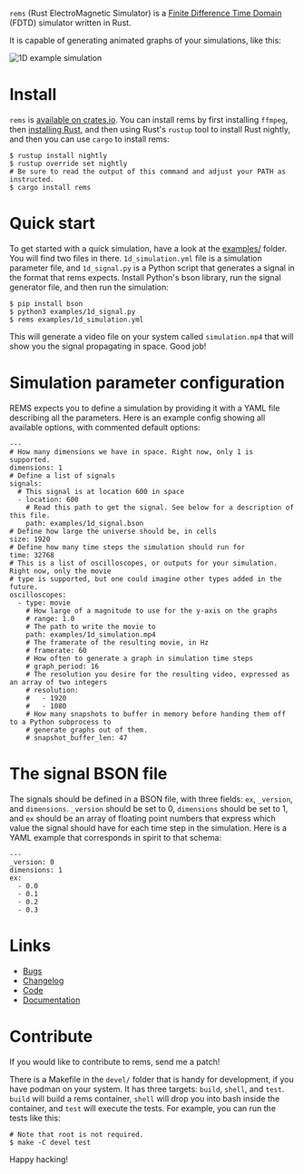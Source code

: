 ```rems``` (Rust ElectroMagnetic Simulator) is a
[Finite Difference Time Domain](https://en.wikipedia.org/wiki/Finite-difference_time-domain_method)
(FDTD) simulator written in Rust.

It is capable of generating animated graphs of your simulations, like this:

![1D example simulation](https://user-images.githubusercontent.com/354506/80891137-14c73400-8c90-11ea-8ffb-af5c53f03a3a.gif)


# Install

```rems``` is [available on crates.io](https://crates.io/crates/rems). You can install rems by first
installing ```ffmpeg```, then [installing Rust](https://www.rust-lang.org/tools/install), and then
using Rust's ```rustup``` tool to install Rust nightly, and then you can use ```cargo``` to install
rems:

```
$ rustup install nightly
$ rustup override set nightly
# Be sure to read the output of this command and adjust your PATH as instructed.
$ cargo install rems
```


# Quick start

To get started with a quick simulation, have a look at the
[examples/](https://github.com/bowlofeggs/rems/blob/master/examples) folder. You will find two files
in there. ```1d_simulation.yml``` file is a simulation parameter file, and ```1d_signal.py``` is a
Python script that generates a signal in the format that rems expects. Install Python's bson
library, run the signal generator file, and then run the simulation:

```
$ pip install bson
$ python3 examples/1d_signal.py
$ rems examples/1d_simulation.yml
```

This will generate a video file on your system called ```simulation.mp4``` that will show you the
signal propagating in space. Good job!


# Simulation parameter configuration

REMS expects you to define a simulation by providing it with a YAML file describing all the
parameters. Here is an example config showing all available options, with commented default
options:

```
---
# How many dimensions we have in space. Right now, only 1 is supported.
dimensions: 1
# Define a list of signals
signals:
  # This signal is at location 600 in space
  - location: 600
    # Read this path to get the signal. See below for a description of this file.
    path: examples/1d_signal.bson
# Define how large the universe should be, in cells
size: 1920
# Define how many time steps the simulation should run for
time: 32768
# This is a list of oscilloscopes, or outputs for your simulation. Right now, only the movie
# type is supported, but one could imagine other types added in the future.
oscilloscopes:
  - type: movie
    # How large of a magnitude to use for the y-axis on the graphs
    # range: 1.0
    # The path to write the movie to
    path: examples/1d_simulation.mp4
    # The framerate of the resulting movie, in Hz
    # framerate: 60
    # How often to generate a graph in simulation time steps
    # graph_period: 16
    # The resolution you desire for the resulting video, expressed as an array of two integers
    # resolution:
    #   - 1920
    #   - 1080
    # How many snapshots to buffer in memory before handing them off to a Python subprocess to
    # generate graphs out of them.
    # snapshot_buffer_len: 47
```

# The signal BSON file

The signals should be defined in a BSON file, with three fields: ```ex```, ```_version```, and
```dimensions```. ```_version``` should be set to 0, ```dimensions``` should be set to 1, and
```ex``` should be an array of floating point numbers that express which value the signal
should have for each time step in the simulation. Here is a YAML example that corresponds in
spirit to that schema:

```
---
_version: 0
dimensions: 1
ex:
  - 0.0
  - 0.1
  - 0.2
  - 0.3
```

# Links

* [Bugs](https://github.com/bowlofeggs/rems/issues)
* [Changelog](https://github.com/bowlofeggs/rems/blob/master/CHANGELOG.md)
* [Code](https://github.com/bowlofeggs/rems)
* [Documentation](https://docs.rs/rems)


# Contribute

If you would like to contribute to rems, send me a patch!

There is a Makefile in the ```devel/``` folder that is handy for development, if you have
podman on your system. It has three targets: `build`, `shell`, and `test`. `build` will build a
rems container, `shell` will drop you into bash inside the container, and `test` will execute the
tests. For example, you can run the tests like this:

```
# Note that root is not required.
$ make -C devel test
```

Happy hacking!

